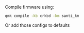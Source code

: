 Compile firmware using:


```bash
qmk compile -kb crkbd -km santi_km
```

Or add those configs to defaults
